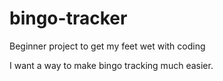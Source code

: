 # bingo-tracker
Beginner project to get my feet wet with coding

I want a way to make bingo tracking much easier.
